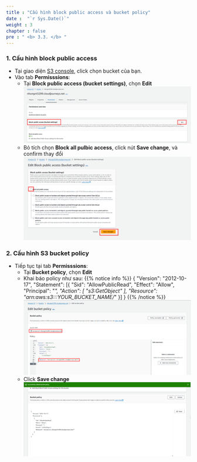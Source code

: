 ```yaml
---
title : "Cấu hình block public access và bucket policy"
date :  "`r Sys.Date()`" 
weight : 3 
chapter : false
pre : " <b> 3.3. </b> "
---
```


### 1. Cấu hình block public access
  - Tại giao diện [S3 console](https://s3.console.aws.amazon.com/s3/home), click chọn bucket của bạn.
  - Vào tab **Permisssions**:
    + Tại **Block public access (bucket settings)**, chọn **Edit**
    ![S3](/images/3.hoststaticwebsitewiths3/004-edit-block-public-access-setting.png)
    + Bỏ tích chọn **Block all pulbic access**, click nút **Save change**, và confirm thay đổi
    ![S3](/images/3.hoststaticwebsitewiths3/005-uncheck-block-public-access-setting.png)

### 2. Cấu hình S3 bucket policy
  - Tiếp tục tại tab **Permisssions**:
    + Tại **Bucket policy**, chọn **Edit**
    + Khai báo policy như sau:
    {{% notice info %}}
    {
      "Version": "2012-10-17",
      "Statement": [{
        "Sid": "AllowPublicRead",
        "Effect": "Allow",
        "Principal": "*",
        "Action": [
        "s3:GetObject"
      ],
        "Resource": "arn:aws:s3:::YOUR_BUCKET_NAME/*"
      }]
    }
    {{% /notice %}}
    ![S3](/images/3.hoststaticwebsitewiths3/006-s3-bucket-policy-setting.png)
    + Click **Save change**
    ![S3](/images/3.hoststaticwebsitewiths3/007-save-s3-bucket-policy-setting.png)